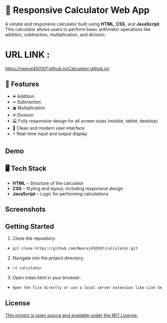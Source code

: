 
# 🧮 Responsive Calculator Web App


A simple and responsive calculator built using **HTML**, **CSS**, and **JavaScript**. This calculator allows users to perform basic arithmetic operations like addition, subtraction, multiplication, and division.



# URL LINK : 
https://neeraj450107.github.io/Calculator.github.io/

## 🚀 Features

 - ➕ Addition
 - ➖ Subtraction
 - ✖️ Multiplication
 - ➗ Division
 - 💻 Fully responsive design for all screen sizes (mobile, tablet, desktop)
 - 🎨 Clean and modern user interface
 - ⚡ Real-time input and output display

 


## Demo




## 🖥️ Tech Stack

 - **HTML** – Structure of the calculator
 - **CSS** – Styling and layout, including responsive design
 - **JavaScript** – Logic for performing calculations
## Screenshots




## Getting Started

1) Clone the repository:

-  ```bash
   git clone https://github.com/Neeraj450107/calculator.git

2) Navigate into the project directory:

- ```bash 
  cd calculator

3) Open index.html in your browser:

-  ```bash
   Open the file directly or use a local server extension like Live Server in VS Code.


## License

[This project is open source and available under the MIT License.](https://choosealicense.com/licenses/mit/)

